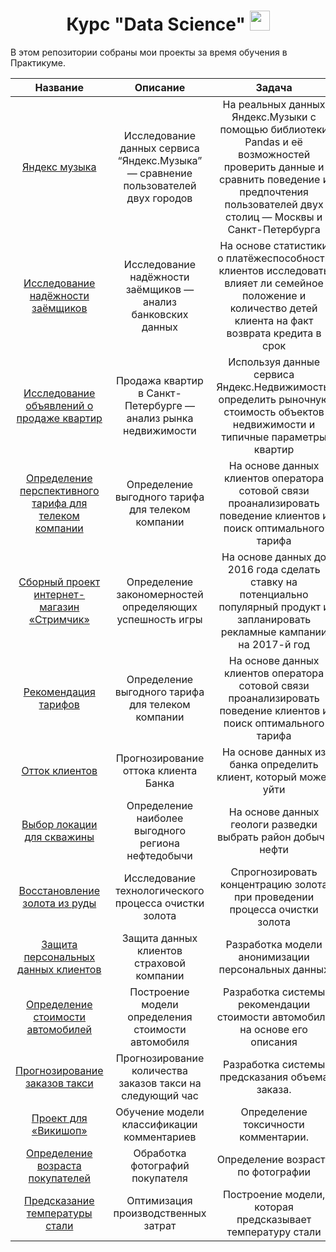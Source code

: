 <h1 align="center"> Курс "Data Science" 
 </a> 
<img src="https://github.com/blackcater/blackcater/raw/main/images/Hi.gif" height="32"/></h1>


В этом репозитории собраны мои проекты за время обучения в Практикуме.


 Название  | Описание  | Задача  |
| :-----: | :-: | :-: | 
| [Яндекс музыка](https://github.com/marikondr/YA_project/tree/main/01_yandex.music) | Исследование данных сервиса “Яндекс.Музыка” — сравнение пользователей двух городов | На реальных данных Яндекс.Музыки c помощью библиотеки Pandas и её возможностей проверить данные и сравнить поведение и предпочтения пользователей двух столиц — Москвы и Санкт-Петербурга | 
| [Исследование надёжности заёмщиков](https://github.com/marikondr/YA_project/blob/main/2_reliability%20of%20borrowers/README.md) | Исследование надёжности заёмщиков — анализ банковских данных | На основе статистики о платёжеспособности клиентов исследовать влияет ли семейное положение и количество детей клиента на факт возврата кредита в срок | 
| [Исследование объявлений о продаже квартир](https://github.com/marikondr/YA_project/blob/main/3%20_sale%20of%20apartments/3%20_sale%20of%20apartments.ipynb) | Продажа квартир в Санкт-Петербурге — анализ рынка недвижимости | Используя данные сервиса Яндекс.Недвижимость, определить рыночную стоимость объектов недвижимости и типичные параметры квартир | 
| [Определение перспективного тарифа для телеком компании](https://github.com/marikondr/YA_project/blob/main/4_%20tariff%20for%20a%20telecom/4_%20tariff%20for%20a%20telecom.ipynb) | Определение выгодного тарифа для телеком компании | На основе данных клиентов оператора сотовой связи проанализировать поведение клиентов и поиск оптимального тарифа | 
| [Сборный проект интернет-магазин «Стримчик»](https://github.com/marikondr/YA_project/blob/main/5%20_game/5%20_game.ipynb) | Определение закономерностей определяющих успешность игры | На основе данных до 2016 года сделать ставку на потенциально популярный продукт и запланировать рекламные кампании на 2017-й год | 
| [ Рекомендация тарифов ](https://github.com/marikondr/YA_project/blob/main/6_recommendation%20of%20tariffs/6_recommendation%20of%20tariffs.ipynb) | Определение выгодного тарифа для телеком компании | На основе данных клиентов оператора сотовой связи проанализировать поведение клиентов и поиск оптимального тарифа | 
| [Отток клиентов](https://github.com/marikondr/YA_project/blob/main/7%20_customer%20outflow/7%20_customer%20outflow.ipynb) | Прогнозирование оттока клиента Банка | На основе данных из банка определить клиент, который может уйти | 
| [Выбор локации для скважины](https://github.com/marikondr/YA_project/blob/main/8_location%20for%20the%20well/8_location%20for%20the%20well.ipynb) | Определение наиболее выгодного региона нефтедобычи| На основе данных геологи разведки выбрать район добычи нефти | 
| [Восстановление золота из руды](https://github.com/marikondr/YA_project/tree/main/9_gold%20from%20ore) | Исследование технологического процесса очистки золота| Спрогнозировать концентрацию золота при проведении процесса очистки золота | 
| [Защита персональных данных клиентов](https://github.com/marikondr/YA_project/blob/main/10_personal%20data/10_personal%20data.ipynb) | Защита данных клиентов страховой компании| Разработка модели анонимизации персональных данных | 
| [Определение стоимости автомобилей](https://github.com/marikondr/YA_project/blob/main/11_cost%20of%20cars/11_cost%20of%20cars.ipynb) | Построение модели определения стоимости автомобиля| Разработка системы рекомендации стоимости автомобиля на основе его описания| 
| [Прогнозирование заказов такси](https://github.com/marikondr/YA_project/blob/main/012%20_taxi/12%20_taxi.ipynb) | Прогнозирование количества заказов такси на следующий час| Разработка системы предсказания объема заказа.| 
| [Проект для «Викишоп»](https://github.com/marikondr/YA_project/blob/main/13_text/13_text.ipynb) | Обучение модели классификации комментариев| Определение токсичности комментарии. | 
| [Определение возраста покупателей](https://github.com/marikondr/YA_project/blob/main/14_comp%20eye/14_comp%20eye.ipynb) | Обработка фотографий покупателя | Определение возраста по фотографии | 
| [Предсказание температуры стали](https://github.com/marikondr/YA_project/blob/main/15_steel/15_steel.ipynb) | Оптимизация производственных затрат| Построение модели, которая предсказывает температуру стали | 
